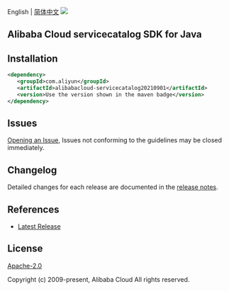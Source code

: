 English | [简体中文](README-CN.md)
![](https://aliyunsdk-pages.alicdn.com/icons/AlibabaCloud.svg)

## Alibaba Cloud servicecatalog SDK for Java

## Installation

```xml
<dependency>
   <groupId>com.aliyun</groupId>
   <artifactId>alibabacloud-servicecatalog20210901</artifactId>
   <version>Use the version shown in the maven badge</version>
</dependency>
```

## Issues
[Opening an Issue](https://github.com/aliyun/alibabacloud-java-async-sdk/issues/new), Issues not conforming to the guidelines may be closed immediately.

## Changelog
Detailed changes for each release are documented in the [release notes](./ChangeLog.txt).

## References
* [Latest Release](https://github.com/aliyun/alibabacloud-async-java-sdk/)

## License
[Apache-2.0](http://www.apache.org/licenses/LICENSE-2.0)

Copyright (c) 2009-present, Alibaba Cloud All rights reserved.
